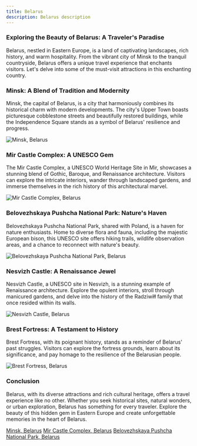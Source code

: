 ```yaml
---
title: Belarus
description: Belarus description
---
```


### Exploring the Beauty of Belarus: A Traveler's Paradise

Belarus, nestled in Eastern Europe, is a land of captivating landscapes, rich history, and warm hospitality. From the vibrant city of Minsk to the tranquil countryside, Belarus offers a unique travel experience that enchants visitors. Let's delve into some of the must-visit attractions in this enchanting country.

### **Minsk: A Blend of Tradition and Modernity**

Minsk, the capital of Belarus, is a city that harmoniously combines its historical charm with modern developments. The city's Upper Town boasts picturesque cobblestone streets and beautifully restored buildings, while the Independence Square stands as a symbol of Belarus' resilience and progress.

![Minsk, Belarus](https://media.istockphoto.com/id/499206036/photo/cityscape-of-minsk-belarus-summer-season-sunset-time.jpg?s=1024x1024&w=is&k=20&c=CrCwoFCxhY_JE6SGnnVoTnCL4jG7eHI1o8L-5NXZjck=)

### **Mir Castle Complex: A UNESCO Gem**

The Mir Castle Complex, a UNESCO World Heritage Site in Mir, showcases a stunning blend of Gothic, Baroque, and Renaissance architecture. Visitors can explore the intricate interiors, wander through landscaped gardens, and immerse themselves in the rich history of this architectural marvel.

![Mir Castle Complex, Belarus](https://lh3.googleusercontent.com/p/AF1QipP62s_JkqXbwjTxRFTcvqWt7MUQJrYmlTQXYXoj=s680-w680-h510)

### **Belovezhskaya Pushcha National Park: Nature's Haven**

Belovezhskaya Pushcha National Park, shared with Poland, is a haven for nature enthusiasts. Home to diverse flora and fauna, including the majestic European bison, this UNESCO site offers hiking trails, wildlife observation areas, and a chance to reconnect with nature's beauty.

![Belovezhskaya Pushcha National Park, Belarus](https://www.wildlifeworldwide.com/images/galleries/europe_belarus_bison_in_belovezhskaya_pushcha_national_park_gallery.jpg)

### **Nesvizh Castle: A Renaissance Jewel**

Nesvizh Castle, a UNESCO site in Nesvizh, is a stunning example of Renaissance architecture. Explore the opulent interiors, stroll through manicured gardens, and delve into the history of the Radziwiłł family that once resided within its walls.

![Nesvizh Castle, Belarus](https://www.belarus.by/relimages/000746_539466.jpg)

### **Brest Fortress: A Testament to History**

Brest Fortress, with its poignant history, stands as a reminder of Belarus' past struggles. Visitors can explore the fortress grounds, learn about its significance, and pay homage to the resilience of the Belarusian people.

![Brest Fortress, Belarus](https://photo.virtualbrest.ru/uploads/2021/12/16/2/i10.jpg)

### Conclusion

Belarus, with its diverse attractions and rich cultural heritage, offers a travel experience like no other. Whether you seek historical sites, natural wonders, or urban exploration, Belarus has something for every traveler. Explore the beauty of this hidden gem in Eastern Europe and create unforgettable memories in the heart of Belarus.

[Minsk, Belarus](https://en.wikipedia.org/wiki/Minsk)
[Mir Castle Complex, Belarus](https://en.wikipedia.org/wiki/Mir_Castle_Complex)
[Belovezhskaya Pushcha National Park, Belarus](https://en.wikipedia.org/wiki/Belovezhskaya_Pushcha_National_Park)
